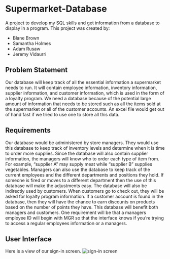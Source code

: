 # Supermarket-Database
A project to develop my SQL skills and get information from a database to display in a program.
This project was created by:
- Blane Brown
- Samantha Holmes
- Adam Rusaw
- Jeremy Vidaurri

## Problem Statement
Our database will keep track of all the essential information a supermarket needs to run. It will contain 
employee information, inventory information, supplier information, and customer information, which is 
used in the form of a loyalty program. We need a database because of the potential large amount of 
information that needs to be stored such as all the items sold at the supermarket or all of the customer
accounts. An excel file would get out of hand fast if we tried to use one to store all this data.

## Requirements 
Our database would be administered by store managers. They would use this database to keep track of 
inventory levels and determine when it is time to order more supplies. Since the database will also 
contain supplier information, the managers will know who to order each type of item from. For 
example, “supplier A” may supply meat while “supplier B” supplies vegetables. Managers can also use 
the database to keep track of the current employees and the different departments and positions they 
hold. If someone is fired or moves to a different department then the use of this database will make the 
adjustments easy. The database will also be indirectly used by customers. When customers go to check 
out, they will be asked for loyalty program information. If a customer account is found in the database,
then they will have the chance to earn discounts on products based on the number of points they have. 
This database will benefit both managers and customers. One requirement will be that a managers 
employee ID will begin with MGR so that the interface knows if you’re trying to access a regular 
employees information or a managers. 

## User Interface
Here is a view of our sign-in screen.
![sign-in screen]()
